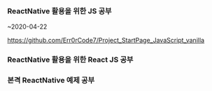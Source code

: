 ### ReactNative 활용을 위한 JS 공부

~2020-04-22

https://github.com/Err0rCode7/Project_StartPage_JavaScript_vanilla

### ReactNative 활용을 위한 React JS 공부


### 본격 ReactNative 예제 공부